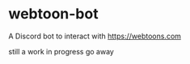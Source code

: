 # webtoon-bot
A Discord bot to interact with https://webtoons.com  

still a work in progress go away
